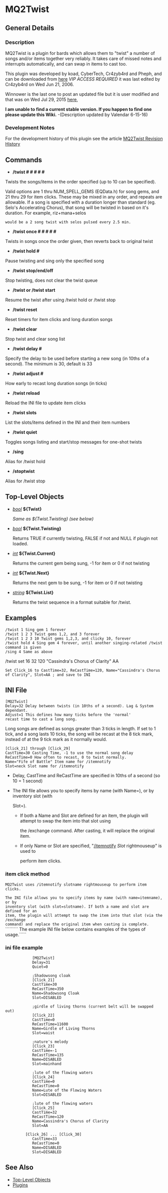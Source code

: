# MQ2Twist

## General Details

### Description

MQ2Twist is a plugin for bards which allows them to "twist" a number of songs and/or items together very reliably. It takes care of missed notes and interrupts automatically, and can swap in items to cast too.

This plugin was developed by koad, CyberTech, Cr4zyb4rd and Pheph, and can be downloaded from [here](https://macroquest2.com/phpBB3/viewtopic.php?t=8895) _VIP ACCESS REQUIRED_ it was last edited by Cr4zyb4rd on Wed Jun 21, 2006.

Winnower is the last one to post an updated file but it is user modified and that was on Wed Jul 29, 2015 [here](https://macroquest2.com/phpBB3/viewtopic.php?f=31&t=8895&start=465),

**I am unable to find a current stable version. If you happen to find one please update this Wiki.** -\(Description updated by Valendar 6-15-16\)

### Development Notes

For the development history of this plugin see the article [MQ2Twist Revision History](mq2twist-revisions.md)

## Commands

* **/twist \# \# \# \# \#**

Twists the songs/items in the order specified \(up to 10 can be specified\).

Valid options are 1 thru NUM\_SPELL\_GEMS \(EQData.h\) for song gems, and 21 thru 29 for item clicks. These may be mixed in any order, and repeats are allowable. If a song is specified with a duration longer than standard \(eg. Selo's Accelerating Chorus\), that song will be twisted in based on it's duration. For example, riz+mana+selos

`would be a 2 song twist with selos pulsed every 2.5 min.`

* **/twist once \# \# \# \# \#**

Twists in songs once the order given, then reverts back to original twist

* **/twist hold \#**

Pause twisting and sing only the specified song

* **/twist stop/end/off**

Stop twisting, does not clear the twist queue

* **/twist or /twist start**

Resume the twist after using /twist hold or /twist stop

* **/twist reset**

Reset timers for item clicks and long duration songs

* **/twist clear**

Stop twist and clear song list

* **/twist delay \#**

Specify the delay to be used before starting a new song \(in 10ths of a second\). The minimum is 30, default is 33

* **/twist adjust \#**

How early to recast long duration songs \(in ticks\)

* **/twist reload**

Reload the INI file to update item clicks

* **/twist slots**

List the slots/items defined in the INI and their item numbers

* **/twist quiet**

Toggles songs listing and start/stop messages for one-shot twists

* **/sing**

Alias for /twist hold

* **/stoptwist**

Alias for /twist stop

## Top-Level Objects

* [_bool_](../../../data-types-and-top-level-objects/data-types/datatype-bool.md) **${Twist}**

  _Same as ${Twist.Twisting} \(see below\)_

* [_bool_](../../../data-types-and-top-level-objects/data-types/datatype-bool.md) **${Twist.Twisting}**

  Returns TRUE if currently twisting, FALSE if not and NULL if plugin not loaded.

* [_int_](../../../data-types-and-top-level-objects/data-types/datatype-int.md) **${Twist.Current}**

  Returns the current gem being sung, -1 for item or 0 if not twisting

* [_int_](../../../data-types-and-top-level-objects/data-types/datatype-int.md) **${Twist.Next}**

  Returns the next gem to be sung, -1 for item or 0 if not twisting

* [_string_]() **${Twist.List}**

  Returns the twist sequence in a format suitable for /twist.

## Examples

`/twist 1 Sing gem 1 forever`  
`/twist 1 2 3 Twist gems 1,2, and 3 forever`  
`/twist 1 2 3 10 Twist gems 1,2,3, and clicky 10, forever`  
`/twist hold 4 Sing gem 4 forever, until another singing-related /twist command is given`  
`/sing 4 Same as above`

/twist set 16 32 120 "Cassindra's Chorus of Clarity" AA

`Set Click_16 to CastTime=32, ReCastTime=120, Name="Cassindra's Chorus of Clarity", Slot=AA ; and save to INI`

## INI File

`[MQ2Twist]`  
`Delay=32 Delay between twists (in 10ths of a second). Lag & System dependant.`  
`Adjust=1 This defines how many ticks before the 'normal'`  
`recast time to cast a long song.`

Long songs are defined as songs greater than 3 ticks in length. If set to 1 tick, and a song lasts 10 ticks, the song will be recast at the 8 tick mark, instead of at the 9 tick mark as it normally would.

`[Click_21] through [Click_29]`  
`CastTime=30 Casting Time, -1 to use the normal song delay`  
`ReCastTime=0 How often to recast, 0 to twist normally.`  
`Name="Fife of Battle" Item name for /itemnotify`  
`Slot=neck Slot name for /itemnotify`

* Delay, CastTime and ReCastTime are specified in 10ths of a second \(so 10 = 1 second\)
* The INI file allows you to specify items by name \(with Name=\), or by inventory slot \(with

  Slot=\).

  * If both a Name and Slot are defined for an item, the plugin will attempt to swap the item into that slot using

    the /exchange command. After casting, it will replace the original item.

  * If only Name or Slot are specified, "[/itemnotify](../../../commands/slash-commands/itemnotify.md) _Slot_ rightmouseup" is used to

    perform item clicks.

### item click method

`MQ2Twist uses /itemnotify slotname rightmouseup to perform item clicks.`

`The INI file allows you to specify items by name (with name=itemname), or by`  
`inventory slot (with slot=slotname). If both a name and slot are defined for an`  
`item, the plugin will attempt to swap the item into that slot (via the /exchange`  
`command) and replace the original item when casting is complete.`  
````````` The example INI file below contains examples of the types of usage.\`````

### ini file example

```text
            [MQ2Twist]
            Delay=31
            Quiet=0

            ;Shadowsong cloak
            [Click_21]
            CastTime=30
            ReCastTime=350
            Name=Shadowsong Cloak
            Slot=DISABLED

            ;girdle of living thorns (current belt will be swapped out)
            [Click_22]
            CastTime=0
            ReCastTime=11600
            Name=Girdle of Living Thorns
            Slot=waist

            ;nature's melody
            [Click_23]
            CastTime=-1
            ReCastTime=135
            Name=DISABLED
            Slot=mainhand

            ;lute of the flowing waters
            [Click_24]
            CastTime=0
            ReCastTime=0
            Name=Lute of the Flowing Waters
            Slot=DISABLED

            ;lute of the flowing waters
            [Click_25]
            CastTime=32
            ReCastTime=120
            Name=Cassindra's Chorus of Clarity
            Slot=AA

         [Click_26] ... [Click_30]
            CastTime=33
            ReCastTime=0
            Name=DISABLED
            Slot=DISABLED
```

## See Also

* [Top-Level Objects](../../../data-types-and-top-level-objects/top-level-objects/)
* [Plugins](../../../documentation/macroquest2-plugins.md)

